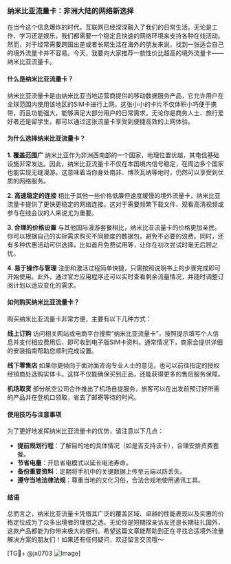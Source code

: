 ### 纳米比亚流量卡：非洲大陆的网络新选择

在当今这个信息爆炸的时代，互联网已经深深融入了我们的日常生活。无论是工作、学习还是娱乐，我们都需要一个稳定且快速的网络环境来支持各种在线活动。然而，对于经常需要跨国出差或者长期生活在海外的朋友来说，找到一张适合自己的境外流量卡并不容易。今天，我要向大家推荐一款性价比超高的境外流量卡——纳米比亚流量卡。

#### 什么是纳米比亚流量卡？

纳米比亚流量卡是由纳米比亚当地运营商提供的移动数据服务产品，它允许用户在全球范围内使用该地区的SIM卡进行上网。这张小小的卡片不仅体积小巧便于携带，而且功能强大，能够满足大部分用户的日常需求。无论你是商务人士、旅行爱好者还是留学生，都可以通过这张流量卡享受到便捷高效的上网体验。

#### 为什么选择纳米比亚流量卡？

**1. 覆盖范围广**
纳米比亚作为非洲西南部的一个国家，地理位置优越，其电信基础设施非常发达。因此，纳米比亚流量卡不仅在本国境内信号稳定，在周边多个国家也能实现无缝漫游。这意味着当你身处南非、博茨瓦纳等地时，仍然可以享受到优质的网络服务。

**2. 高速稳定的连接**
相比于其他一些价格低廉但速度缓慢的境外流量卡，纳米比亚流量卡提供了更快更稳定的网络连接。这对于需要频繁下载文件、观看高清视频或参与在线会议的人来说尤为重要。

**3. 合理的价格设置**
与其他国际漫游套餐相比，纳米比亚流量卡的价格更加亲民。你可以根据自己的实际需求购买不同额度的数据包，避免不必要的浪费。同时，还有多种优惠活动可供选择，比如首月免费试用等，让你在初次尝试时毫无后顾之忧。

**4. 易于操作与管理**
注册和激活过程简单快捷，只需按照说明书上的步骤完成即可开始使用。此外，通过官方应用程序还可以实时查看剩余流量情况，并随时调整订阅计划以适应变化的需求。

#### 如何购买纳米比亚流量卡？

购买纳米比亚流量卡非常方便，主要有以下几种方式：

**线上订购**
访问相关网站或电商平台搜索“纳米比亚流量卡”，按照提示填写个人信息并支付相应费用后，即可收到电子版SIM卡资料。通常情况下，商家会提供详细的安装指南帮助您顺利完成设置。

**线下零售店**
如果你更倾向于面对面咨询专业人士的意见，也可以前往指定的授权经销商处选购实体卡。这样不仅能确保买到正品，还能获得更多的售后服务保障。

**机场取货**
部分航空公司合作推出了机场自提服务，旅客可以在出发前预订好所需的产品并在登机口领取，省去了邮寄等待的时间。

#### 使用技巧与注意事项

为了更好地发挥纳米比亚流量卡的优势，请注意以下几点：

- **提前规划行程**：了解目的地的具体情况（如是否支持该卡），合理安排资费套餐。
- **节省电量**：开启省电模式以延长电池寿命。
- **备份重要资料**：定期将手机中的关键数据上传至云端以防丢失。
- **遵守当地法律法规**：尊重当地的文化习俗，合法合规地使用通讯工具。

#### 结语

总而言之，纳米比亚流量卡凭借其广泛的覆盖区域、卓越的性能表现以及实惠的价格定位成为了众多出境者的理想之选。无论你是短期探亲访友还是长期驻扎国外，这款产品都能为你带来极大的便利。希望这篇文章能帮助到正在寻找合适境外流量解决方案的朋友们！如果还有任何疑问，欢迎留言交流哦～ 

[TG💪+ @jx0703 ![Image](https://github.com/user-attachments/assets/dbca1d08-cadb-493c-b0ec-ad6f7a83f270)]